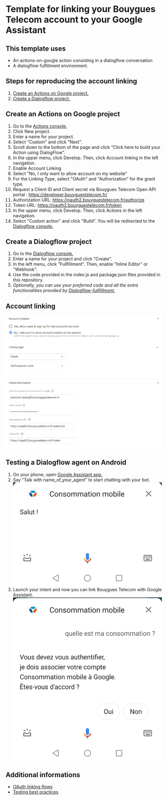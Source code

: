 # Template for linking your Bouygues Telecom account to your Google Assistant

## This template uses

- An actions-on-google action consisting in a dialogflow conversation
- A dialogflow fulfillment environment.

## Steps for reproducing the account linking

1. [Create an Actions on Google project.](#actions_on_google_project)
2. [Create a Dialogflow project.](#dialogflow_project)

## <a name="actions_on_google_project"></a> Create an Actions on Google project

1. Go to the [Actions console.](https://console.actions.google.com/)
2. Click New project.
3. Enter a name for your project.
4. Select "Custom" and click "Next".
5. Scroll down to the bottom of the page and click "Click here to build your Action using DialogFlow".
6. In the upper menu, click Develop. Then, click Account linking in the left navigation.
7. Enable Account Linking
8. Select "No, I only want to allow account on my website"
9. For the Linking Type, select "OAuth" and "Authorization" for the grant type.
10. Request a Client ID and Client secret via Bouygues Telecom Open API portal : https://developer.bouyguestelecom.fr/
11. Authorization URL: https://oauth2.bouyguestelecom.fr/authorize
12. Token URL: https://oauth2.bouyguestelecom.fr/token
13. In the upper menu, click Develop. Then, click Actions in the left navigation.
14. Select "Custom action" and click "Build". You will be redirected to the [Dialogflow console.](https://dialogflow.cloud.google.com/)

## <a name="dialogflow_project"></a> Create a Dialogflow project

1. Go to the [Dialogflow console.](https://dialogflow.cloud.google.com/)
2. Enter a name for your project and click "Create".
3. In the left menu, click "Fullfillment". Then, enable "Inline Editor" or "Webhook".
4. Use the code provided in the index.js and package.json files provided in this repository.
5. _Optionally, you can use your preferred code and all the extra functionalities provided by [Dialogflow-fullfillment.](https://dialogflow.com/docs/fulfillment)_

## Account linking

![](img/account_creation_section.PNG?raw=true)
![](img/linking_type_section.PNG?raw=true)
![](img/client_information_section.PNG?raw=true)

## Testing a Dialogflow agent on Android

1. On your phone, open [Google Assistant app.](https://play.google.com/store/apps/details?id=com.google.android.apps.googleassistant)
2. Say "Talk with name_of_your_agent" to start chatting with your bot.
![](img/assistant_1.png?raw=true)
3. Launch your intent and now you can link Bouygues Telecom with Google Assistant.
![](img/assistant_2.png?raw=true)
## Additional informations
- [OAuth linking flows](https://developers.google.com/assistant/identity/oauth-concept-guide)
- [Testing best practices](https://developers.google.com/assistant/conversational/df-asdk/dialogflow/testing-best-practices)

